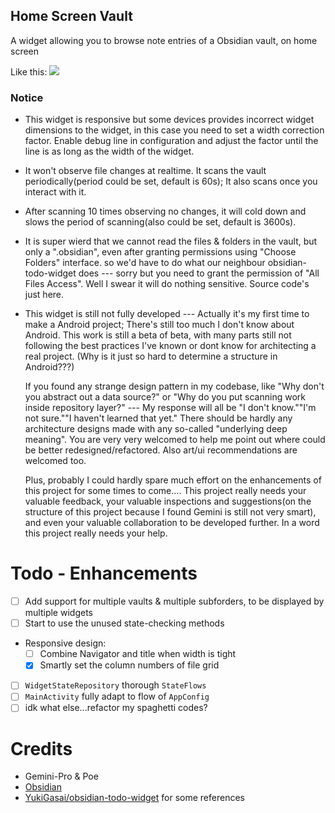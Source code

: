 Home Screen Vault
---
A widget allowing you to browse note entries of a Obsidian vault, on home screen

Like this:
![](Preview1.png)

### Notice

- This widget is responsive but some devices provides incorrect widget dimensions to the widget, in this case you need to set a width correction factor. Enable debug line in configuration and adjust the factor until the line is as long as the width of the widget.
- It won't observe file changes at realtime. It scans the vault periodically(period could be set, default is 60s); It also scans once you interact with it.
- After scanning 10 times observing no changes, it will cold down and slows the period of scanning(also could be set, default is 3600s).

- It is super wierd that we cannot read the files & folders in the vault, but only a ".obsidian", even after granting permissions using "Choose Folders" interface.
  so we'd have to do what our neighbour obsidian-todo-widget does --- sorry but you need to grant the permission of "All Files Access". Well I swear it will do nothing sensitive. Source code's just here.

- This widget is still not fully developed --- Actually it's my first time to make a Android project; There's still too much I don't know about Android. This work is still a beta of beta, with many parts still not following the best practices I've known or dont know for architecting a real project. (Why is it just so hard to determine a structure in Android???)

  If you found any strange design pattern in my codebase, like "Why don't you abstract out a data source?" or "Why do you put scanning work inside repository layer?" --- My response will all be "I don't know.""I'm not sure.""I haven't learned that yet." There should be hardly any architecture designs made with any so-called "underlying deep meaning". You are very very welcomed to help me point out where could be better redesigned/refactored. Also art/ui recommendations are welcomed too.

  Plus, probably I could hardly spare much effort on the enhancements of this project for some times to come.... This project really needs your valuable feedback, your valuable inspections and suggestions(on the structure of this project because I found Gemini is still not very smart), and even your valuable collaboration to be developed further. In a word this project really needs your help.


# Todo - Enhancements
- [ ] Add support for multiple vaults & multiple subforders, to be displayed by multiple widgets
- [ ] Start to use the unused state-checking methods
- Responsive design:
  - [ ] Combine Navigator and title when width is tight
  - [x] Smartly set the column numbers of file grid
- [ ] ```WidgetStateRepository``` thorough ```StateFlows```
- [ ] ```MainActivity``` fully adapt to flow of ```AppConfig```
- [ ] idk what else...refactor my spaghetti codes?

# Credits
- Gemini-Pro & Poe
- [Obsidian](https://obsidian.md/)
- [YukiGasai/obsidian-todo-widget](https://github.com/YukiGasai/obsidian-todo-widget) for some references


